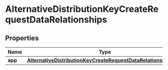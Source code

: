 

# AlternativeDistributionKeyCreateRequestDataRelationships


## Properties

| Name | Type | Description | Notes |
|------------ | ------------- | ------------- | -------------|
|**app** | [**AlternativeDistributionKeyCreateRequestDataRelationshipsApp**](AlternativeDistributionKeyCreateRequestDataRelationshipsApp.md) |  |  [optional] |




